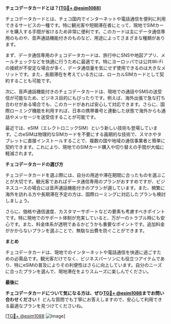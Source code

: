 **チェコデータカードとは？[[TG💪+ @esim1088](https://t.me/s/esim1088)]**

チェコデータカードとは、チェコ国内でインターネットや電話通信を便利に利用できるサービスの一種です。特に観光客や短期滞在者にとって、現地でSIMカードを購入する手間が省けるため非常に便利です。このカードは主にデータ通信専用のものや、音声通話機能付きのものなど、用途によってさまざまな種類があります。

まず、データ通信専用のチェコデータカードは、旅行中にSNSや地図アプリ、メールチェックなどを快適に行うために最適です。特にヨーロッパでは公共Wi-Fiの接続が不安定な場合が多く、データ通信量を気にせず使用できるのは大きなメリットです。また、長期滞在を考えている方には、ローカルSIMカードとして契約することも可能です。

次に、音声通話機能付きのチェコデータカードは、現地での通話やSMSの送受信が可能なため、ビジネス目的にもぴったりです。例えば、海外出張で急な打ち合わせがある場合でも、このカードがあれば安心して対応できます。さらに、国際ローミング機能を利用すれば、日本の携帯番号と連動した状態で海外からも通話やメッセージを送受信することが可能です。

最近では、eSIM（エレクトロニックSIM）という新しい技術も登場しています。このeSIMは物理的なSIMカードを不要にする画期的な技術で、スマホやタブレットに直接インストールすることで、複数の国や地域の通信事業者と簡単に契約できます。これにより、現地でのSIMカード購入や切り替えの手間が大幅に軽減されます。

**チェコデータカードの選び方**

チェコデータカードを選ぶ際には、自分の用途や滞在期間に合ったものを選ぶことが大切です。観光客であればデータ通信専用のプランがおすすめですが、ビジネスユースの場合には音声通話機能付きのプランが適しています。また、頻繁に海外を訪れる方や長期滞在予定の方は、国際ローミングに対応したプランも検討しましょう。

さらに、価格や通信速度、カスタマーサポートなどの要素も考慮すべきポイントです。特に現地でのサポート体制が充実していると、万が一のトラブル時にも安心です。また、料金体系が透明であるかどうかも重要なポイントです。追加料金がかからないプランを選ぶことで、無駄な出費を防ぐことができます。

**まとめ**

チェコデータカードは、現地でのインターネットや電話通信を快適に過ごすための必需品です。観光客だけでなく、ビジネスパーソンにも役立つアイテムであり、特にeSIMの普及によりその利便性はさらに向上しています。自分のニーズに合ったプランを選んで、現地滞在をよりスムーズに楽しんでください。

**最後に**

**チェコデータカードについて気になる方は、ぜひ[TG💪+ @esim1088](https://t.me/s/esim1088)までお問い合わせください！** どんな質問でも丁寧にお答えしますので、安心して利用できる最適なプランを見つけてくださいね。

[[TG💪+ @esim1088](https://t.me/s/esim1088) ![Image](https://i.postimg.cc/Y0z9fWf4/image.png)]